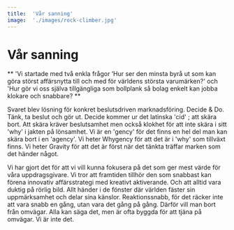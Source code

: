 ```yaml
---
title:	'Vår sanning'
image:	'./images/rock-climber.jpg'
---
```


# Vår sanning

** 'Vi startade med två enkla frågor ’Hur ser den minsta byrå ut som kan göra störst affärsnytta till och med för världens största varumärken?' och 'Hur gör vi oss själva tillgängliga som bollplank så bolag enkelt kan jobba klokare och snabbare? **

Svaret blev lösning för konkret beslutsdriven marknadsföring. Decide & Do. Tänk, ta beslut och gör ut. Decide kommer ur det latinska 'cid' ; att skära bort. Att skära kräver beslutsamhet men också klokhet för att inte skära i sitt 'why' i jakten på lönsamhet. Vi är en 'gency' för det finns en hel del man kan skära bort i en 'agency'. Vi heter Whygency för att det är i 'why' som tillväxt finns. Vi heter Gravity för att det är först när det tänkta träffar marken som det händer något.

Vi har gjort det för att vi vill kunna fokusera på det som ger mest värde för våra uppdragsgivare. Vi tror att framtiden tillhör den som snabbast kan förena innovativ affärsstrategi med kreativt aktiverande. Och att alltid vara duktig på rörlig bild. Allt händer i de fönster där världen fäster sin uppmärksamhet och delar sina känslor. Reaktionssnabb, för det räcker inte att vara snabb en gång, utan vara det gång på gång. Därför vill man bort från omvägar. Alla kan säga det, men är ofta byggda för att tjäna på omvägar. Vi är inte det.
